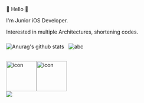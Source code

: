 
👋 Hello 👋

I'm Junior iOS Developer.

Interested in multiple Architectures, shortening codes.

### 
![Anurag's github stats](https://github-readme-stats.vercel.app/api?username=IceAmerican0&show_icons=true&theme=blueberry)&nbsp;&nbsp;
 ![abc](https://github-readme-stats.vercel.app/api/top-langs/?username=IceAmerican0&langs_count=4&theme=blueberry)

</br>
<div style="display: flex; align-items: flex-start;">
  <img src="https://techstack-generator.vercel.app/swift-icon.svg" alt="icon" width="82" height="82" />
  <img src="https://techstack-generator.vercel.app/github-icon.svg" alt="icon" width="82" height="82" />
 </div>
</div>

<a href="https://hits.seeyoufarm.com">
<img src="https://hits.seeyoufarm.com/api/count/incr/badge.svg?url=https%3A%2F%2Fgithub.com%2Fday2on&count_bg=%23B0B0B0&title_bg=%23555555&icon=github.svg&icon_color=%23FFFFFF&title=welcome:)&edge_flat=true"/>
</a>
